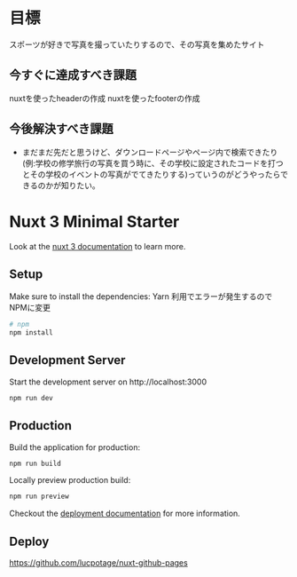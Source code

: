 # 目標

スポーツが好きで写真を撮っていたりするので、その写真を集めたサイト

## 今すぐに達成すべき課題

nuxtを使ったheaderの作成
nuxtを使ったfooterの作成

## 今後解決すべき課題

- まだまだ先だと思うけど、ダウンロードページやページ内で検索できたり(例:学校の修学旅行の写真を買う時に、その学校に設定されたコードを打つとその学校のイベントの写真がでてきたりする)っていうのがどうやったらできるのかが知りたい。

# Nuxt 3 Minimal Starter

Look at the [nuxt 3 documentation](https://v3.nuxtjs.org) to learn more.

## Setup

Make sure to install the dependencies:
Yarn 利用でエラーが発生するのでNPMに変更

```bash
# npm
npm install

```

## Development Server

Start the development server on http://localhost:3000

```bash
npm run dev
```

## Production

Build the application for production:

```bash
npm run build
```

Locally preview production build:

```bash
npm run preview
```

Checkout the [deployment documentation](https://v3.nuxtjs.org/guide/deploy/presets) for more information.

## Deploy

<https://github.com/lucpotage/nuxt-github-pages>
